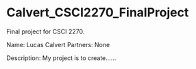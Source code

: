 # Calvert_CSCI2270_FinalProject
Final project for CSCI 2270.

Name: Lucas Calvert
Partners: None

Description: My project is to create......
